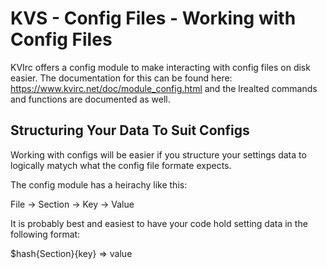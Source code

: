 <h1>KVS - Config Files - Working with Config Files</h1>

KVIrc offers a config module to make interacting with config files on disk easier. The documentation for this can be found 
here: https://www.kvirc.net/doc/module_config.html and the lrealted commands and functions are documented as well. 

<h2>Structuring Your Data To Suit Configs</h2>

Working with configs will be easier if you structure your settings data to logically matych what the config file formate expects. 

The config module has a heirachy like this: 

File -> Section -> Key -> Value

It is probably best and easiest to have your code hold setting data in the following format: 

$hash{Section}{key} => value
